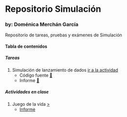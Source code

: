 # Repositorio Simulación
### by: Doménica Merchán García
Repositorio de tareas, pruebas y exámenes de Simulación 

#### Tabla de contenidos

##### Tareas
1. Simulación de lanzamiento de dados [ir a la actividad](https://github.com/domerchan/Repositorio/tree/main/07-04%20Tarea%201%20(Dados))
    - Código fuente [📌](https://github.com/domerchan/Repositorio/blob/main/07-04%20Tarea%201%20(Dados)/tarea1.py)
    - Informe [📌](https://github.com/domerchan/Repositorio/blob/main/07-04%20Tarea%201%20(Dados)/Informe.pdf)

##### Actividades en clase
1. Juego de la vida [>](https://github.com/domerchan/Repositorio/tree/main/09-04%20Tarea%202%20(Juego%20de%20la%20vida))
    - [Informe](https://github.com/domerchan/Repositorio/blob/main/09-04%20Tarea%202%20(Juego%20de%20la%20vida)/Informe.pdf)
